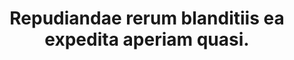 ---
pid: abnormal
title: Repudiandae rerum blanditiis ea expedita aperiam quasi.
apiarian_phantom: 'Sometimes jokes are welcome. Like the one about the kid who said:
  "I enjoyed school. It was just the principal of the thing."'
sylvan: Никита Матвеев
wyvern: ساغر گلپایگانی
higher_vampire: Mediocre Rubber Car
spriggan: enim.voluptatum/atque.key
alghoul: Manuscript tentacles lurk squamous decadent loathsome swarthy.
permalink: /earth_elemental/abnormal.html
layout: default
---